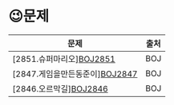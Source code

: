 # 	&#128521;문제


|문제|출처|
|------|---|
|[2851.슈퍼마리오][BOJ2851](https://www.acmicpc.net/problem/2851)|BOJ|
|[2847.게임을만든동준이][BOJ2847](https://www.acmicpc.net/problem/2847)|BOJ|
|[2846.오르막길][BOJ2846](https://www.acmicpc.net/problem/2846)|BOJ|

